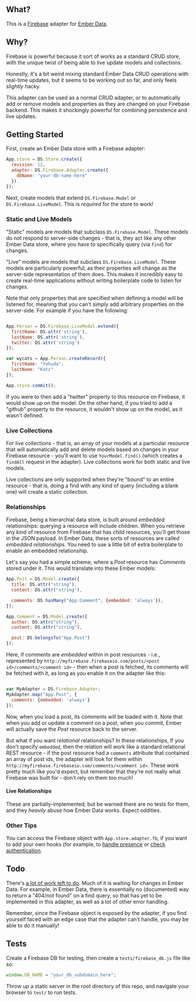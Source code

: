 ## What? 

This is a [Firebase](https://www.firebase.com/) adapter for [Ember Data](https://github.com/emberjs/data).

## Why?

Firebase is powerful because it sort of works as a standard CRUD store, with the unique twist of being able to live update models and collections.

Honestly, it's a bit weird mixing standard Ember Data CRUD operations with real-time updates, but it seems to be working out so far, and only feels *slightly* hacky. 

This adapter can be used as a normal CRUD adapter, or to automatically add or remove models and properties as they are changed on your Firebase backend. This makes it shockingly powerful for combining persistence and live updates.

## Getting Started

First, create an Ember Data store with a Firebase adapter:

```javascript
App.store = DS.Store.create({
  revision: 12,
  adapter: DS.Firebase.Adapter.create({
    dbName: "your-db-name-here"
  })
});
```

Next, create models that extend `DS.Firebase.Model` or `DS.Firebase.LiveModel`. This is *required* for the store to work!

### Static and Live Models

"Static" models are models that subclass `DS.Firebase.Model`. These models do not respond to server-side changes - that is, they act like any other Ember Data store, where you have to specifically query (via `find`) for changes.

"Live" models are models that subclass `DS.Firebase.LiveModel`. These models are particularly powerful, as their properties will change as the server-side representation of them does. This makes it incredibly easy to create real-time applications without writing boilerplate code to listen for changes.

Note that only properties that are specified when defining a model will be listened for, meaning that you can't simply add arbitrary properties on the server-side. For example if you have the following:

```javascript

App.Person = DS.Firebase.LiveModel.extend({
  firstName: DS.attr('string'),
  lastName: DS.attr('string'),
  twitter: DS.attr('string')
});

var wycats = App.Person.createRecord({
  firstName: "Yehuda",
  lastName: "Katz"
});

App.store.commit();
```

If you were to then add a "twitter" property to this resource on Firebase, it would show up on the model. On the other hand, if you tried to add a "github" property to the resource, it wouldn't show up on the model, as it wasn't defined.

### Live Collections

For live collections - that is, an array of your models at a particular resource that will automatically add and delete models based on changes in your Firebase resource - you'll want to use `YourModel.find()` (which creates a `findAll` request in the adapter). Live collections work for both static and live models.

Live collections are only supported when they're "bound" to an entire resource - that is, doing a find with any kind of query (including a blank one) will create a static collection. 

### Relationships

Firebase, being a hierarchial data store, is built around *embedded* relationships: querying a resource will include children. When you retrieve any kind of resource from Firebase that has child resources, you'll get those in the JSON payload. In Ember Data, these sorts of resources are called *embedded relationships.* You need to use a little bit of extra boilerplate to enable an embedded relationship.

Let's say you had a simple scheme, where a *Post* resource has *Comments* stored under it. This would translate into these Ember models:

```javascript
App.Post = DS.Model.create({
  title: DS.attr("string"),
  content: DS.attr("string"),

  comments: DS.hasMany("App.Comment", {embedded: 'always'}),
});

App.Comment = DS.Model.create({
  author: DS.attr("string"),
  content: DS.attr("string"),

  post: DS.belongsTo("App.Post")
});
```

Here, if comments are *embedded* within in post resources - i.e., represented by `http://myfirebase.firebaseio.com/posts/<post id>/comments/<comment id>` - then when a post is fetched, its comments will be fetched with it, as long as you enable it on the adapter like this:

```javascript

var MyAdapter = DS.Firebase.Adapter;
MyAdapter.map("App.Post", {
  comments: {embedded: 'always'}
});
```

Now, when you load a post, its comments will be loaded with it. Note that when you add or update a comment on a post, when you commit, Ember will actually save the *Post* resource back to the server. 

But what if you want *relational* relationships? In these relationships,  If you don't specify `embedded`, then the relation will work like a standard relational REST resource - if the post resource had a `comments` attribute that contained an array of post ids, the adapter will look for them within `http://myfirebase.firebaseio.com/comments/<comment id>`. These work pretty much like you'd expect, but remember that they're not really what Firebase was built for - don't rely on them too much!

#### Live Relationships

These are partially-implemented, but be warned there are no tests for them, and they *heavily* abuse how Ember Data works. Expect oddities.

### Other Tips

You can access the Firebase object with `App.store.adapter.fb`, if you want to add your own hooks (for example, to [handle presence](https://www.firebase.com/docs/managing-presence.html) or [check authentication](https://www.firebase.com/docs/security-quickstart.html).

## Todo

There's [a lot of work left to do](https://github.com/thomasboyt/ember-firebase-adapter/issues?state=open). Much of it is waiting for changes in Ember Data. For example, in Ember Data, there is essentially no (documented) way to return a "404/not found" on a find query, so that has yet to be implemented in this adapter, as well as a lot of other error handling.

Remember, since the Firebase object is exposed by the adapter, if you find yourself faced with an edge case that the adapter can't handle, you may be able to do it manually!

## Tests

Create a Firebase DB for testing, then create a `tests/firebase_db.js` file like so:

```javascript
window.DB_NAME = "your_db_subdomain_here";
```

Throw up a static server in the root directory of this repo, and navigate your browser to `test/` to run tests.
